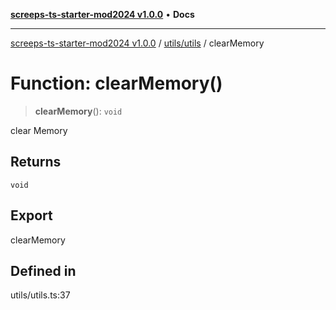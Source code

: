[**screeps-ts-starter-mod2024 v1.0.0**](../../../README.md) • **Docs**

***

[screeps-ts-starter-mod2024 v1.0.0](../../../modules.md) / [utils/utils](../README.md) / clearMemory

# Function: clearMemory()

> **clearMemory**(): `void`

clear Memory

## Returns

`void`

## Export

clearMemory

## Defined in

utils/utils.ts:37

